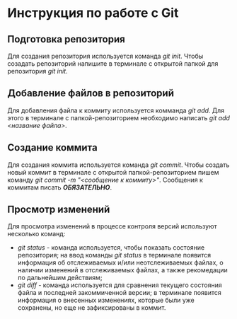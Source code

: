 # Инструкция по работе с Git

## Подготовка репозитория
Для создания репозитория используется команда *git init*. Чтобы созадать репозиторий напишите в терминале с открытой папкой для репозитория *git init*.

## Добавление файлов в репозиторий

Для добавления файла к коммиту используется комманда *git add*. Для этого в терминале с папкой-репозиторием необходимо написать *git add <название файла>*.

## Создание коммита
Для создания коммита используется команда *git commit*. Чтобы создать новый коммит в терминале с открытой папкой-репозиторием пишем команду *git commit -m "<сообщение к коммиту>"*. Сообщения к коммитам писать ***ОБЯЗАТЕЛЬНО***.

## Просмотр изменений 

Для просмотра изменений в процессе контроля версий используют несколько команд:

* *git status* - команда используется, чтобы показать состояние репозитория; на ввод команды *git status* в терминале появится информация об отслеживаемых и/или неотслеживаемых файлах, о наличии изменений в отслеживаемых файлах, а также рекомедации по дальнейшим действиям;
* *git diff* - команда используется для сравнения текущего состояния файла и последней закоммиченной версии; в терминале появится информация о внесенных изменениях, которые были уже сохранены, но еще не зафиксированы в коммит.

